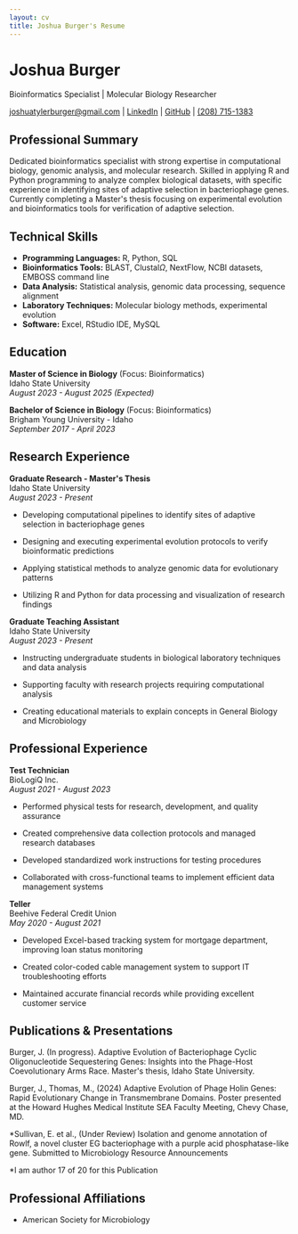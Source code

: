 ```yaml
---
layout: cv
title: Joshua Burger's Resume
---
```

# Joshua Burger 
Bioinformatics Specialist | Molecular Biology Researcher

<div id="web address">
<a href="joshuatylerburger@gmail.com">joshuatylerburger@gmail.com</a>
| <a href="https://www.linkedin.com/in/joshua-burger-31509114a/">LinkedIn</a>
| <a href="https://github.com/jburger99">GitHub</a>
| <a href="(208) 715-1383">(208) 715-1383</a>
</div>

<!-- https://www.monique.tech/the-art-of-markdown -->

## Professional Summary
Dedicated bioinformatics specialist with strong expertise in computational biology, genomic analysis, and molecular research. Skilled in applying R and Python programming to analyze complex biological datasets, with specific experience in identifying sites of adaptive selection in bacteriophage genes. Currently completing a Master's thesis focusing on experimental evolution and bioinformatics tools for verification of adaptive selection.

## Technical Skills
- **Programming Languages:** R, Python, SQL
- **Bioinformatics Tools:** BLAST, Clustal$\Omega$, NextFlow, NCBI datasets, EMBOSS command line 
- **Data Analysis:** Statistical analysis, genomic data processing, sequence alignment
- **Laboratory Techniques:** Molecular biology methods, experimental evolution
- **Software:** Excel, RStudio IDE, MySQL 

## Education
**Master of Science in Biology** (Focus: Bioinformatics)  
Idaho State University  
*August 2023 - August 2025 (Expected)*

**Bachelor of Science in Biology** (Focus: Bioinformatics)   
Brigham Young University - Idaho  
*September 2017 - April 2023*

## Research Experience

**Graduate Research - Master's Thesis**  
Idaho State University  
*August 2023 - Present*

- Developing computational pipelines to identify sites of adaptive selection in bacteriophage genes

- Designing and executing experimental evolution protocols to verify bioinformatic predictions

- Applying statistical methods to analyze genomic data for evolutionary patterns

- Utilizing R and Python for data processing and visualization of research findings

**Graduate Teaching Assistant**  
Idaho State University  
*August 2023 - Present*

- Instructing undergraduate students in biological laboratory techniques and data analysis

- Supporting faculty with research projects requiring computational analysis

- Creating educational materials to explain concepts in General Biology and Microbiology

## Professional Experience

**Test Technician**  
BioLogiQ Inc.  
*August 2021 - August 2023*

- Performed physical tests for research, development, and quality assurance

- Created comprehensive data collection protocols and managed research databases

- Developed standardized work instructions for testing procedures

- Collaborated with cross-functional teams to implement efficient data management systems

**Teller**  
Beehive Federal Credit Union  
*May 2020 - August 2021*

- Developed Excel-based tracking system for mortgage department, improving loan status monitoring

- Created color-coded cable management system to support IT troubleshooting efforts

- Maintained accurate financial records while providing excellent customer service

## Publications & Presentations

Burger, J. (In progress). Adaptive Evolution of Bacteriophage Cyclic Oligonucleotide Sequestering Genes: Insights into the Phage-Host Coevolutionary Arms Race. Master's thesis, Idaho State University.

Burger, J., Thomas, M., (2024) Adaptive Evolution of Phage Holin Genes: Rapid Evolutionary Change in Transmembrane Domains. Poster presented at the Howard Hughes Medical Institute SEA Faculty Meeting, Chevy Chase, MD.

*Sullivan, E. et al., (Under Review) Isolation and genome annotation of Rowlf, a novel cluster EG bacteriophage with a purple acid phosphatase-like gene. Submitted to Microbiology Resource Announcements


*I am author 17 of 20 for this Publication

## Professional Affiliations

- American Society for Microbiology



<!-- ### Footer

Last updated: May 2023-->


